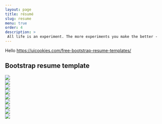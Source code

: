 ```yaml
---
layout: page
title: résumé
slug: resume
menu: true
order: 4
description: >
 All life is an experiment. The more experiments you make the better - Ralph Waldo Emerson 
---
```


Hello
https://uicookies.com/free-bootstrap-resume-templates/

## Bootstrap resume template

<link href="/assets/css/bootstrap-3.1.1.min.css" rel="stylesheet" type="text/css"/>
<link href="/assets/css/hydejack-8.4.0.css" rel="stylesheet" type="text/css"/>

<script src="/assets/js/jquery-1.10.2.min.js"></script>
<script src="/assets/js/jquery-ui-1.10.4.min.js"></script>
<script src="/assets/js/bootstrap-3.1.1.min.js"></script>

 <div class='container-fluid'>
  <div class="row">
    <div class="input-group input-group-lg">
    <div class="col-xs-12 col-sm-6 col-md-4 col-lg-3">
    <img src="https://uicookies.com/wp-content/uploads/2018/08/vcard2-free-bootstrap-resume-templates-1000x750.jpg">
    </div>
    <div class="col-xs-12 col-sm-6 col-md-4 col-lg-3">
    <img src="https://uicookies.com/wp-content/uploads/2018/08/online-cv-free-bootstrap-resume-templates.jpg">
    </div>
    <div class="col-xs-12 col-sm-6 col-md-4 col-lg-3">
    <img src="https://uicookies.com/wp-content/uploads/2018/10/steve-free-bootstrap-resume-templates.jpg">
    </div>
    <div class="col-xs-12 col-sm-6 col-md-4 col-lg-3">
    <img src="https://uicookies.com/wp-content/uploads/2018/10/kenedy-free-bootstrap-resume-templates.jpg">
    </div>
    <div class="col-xs-12 col-sm-6 col-md-4 col-lg-3">
    <img src="https://uicookies.com/wp-content/uploads/2018/08/meetme-free-bootstrap-resume-templates.jpg">
    </div>
    <div class="col-xs-12 col-sm-6 col-md-4 col-lg-3">
    <img src="https://uicookies.com/wp-content/uploads/2018/08/alias-free-bootstrap-resume-templates.jpg">
    </div>
    <div class="col-xs-12 col-sm-6 col-md-4 col-lg-3">
    <img src="https://uicookies.com/wp-content/uploads/2018/08/beckham-free-bootstrap-resume-templates.jpg">
    </div>
    <div class="col-xs-12 col-sm-6 col-md-4 col-lg-3">
    <img src="https://uicookies.com/wp-content/uploads/2018/08/ronin-free-bootstrap-resume-templates.jpg">
    </div>
    <div class="col-xs-12 col-sm-6 col-md-4 col-lg-3">
    <img src="https://uicookies.com/wp-content/uploads/2018/08/vcard-free-bootstrap-resume-templates.jpg">
    </div>
  </div>
</div>